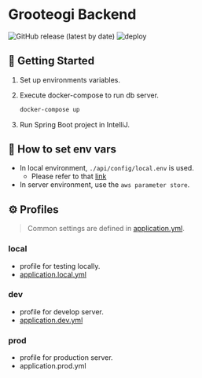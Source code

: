 Grooteogi Backend
===

![GitHub release (latest by date)](https://img.shields.io/github/v/release/grooteogi/backend?style=flat-square)
![deploy](https://img.shields.io/travis/com/grooteogi/backend/develop?label=deploy&logo=travis&style=flat-square)

🚀 Getting Started
---

1. Set up environments variables.
2. Execute docker-compose to run db server.

    ```bash
    docker-compose up
    ```

3. Run Spring Boot project in IntelliJ.

🧐 How to set env vars 
---

- In local environment, `./api/config/local.env` is used.
  - Please refer to that [link](https://github.com/grooteogi/backend/wiki/env_file)
- In server environment, use the `aws parameter store`.

⚙️ Profiles
---

> Common settings are defined in [application.yml](./api/src/main/resources/application.yml).

### local

- profile for testing locally.
- [application.local.yml](./api/src/main/resources/application-local.yml)

### dev

- profile for develop server.
- [application.dev.yml](./api/src/main/resources/application-dev.yml)

### prod

- profile for production server.
- application.prod.yml
